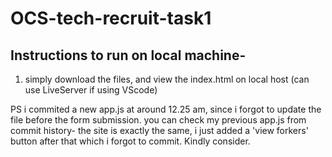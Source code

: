 # OCS-tech-recruit-task1
## Instructions to run on local machine- 

1. simply download the files, and view the index.html on local host (can use LiveServer if using VScode)

PS i commited a new app.js at around 12.25 am, since i forgot to update the file before the form submission. you can check my previous app.js from commit history-
the site is exactly the same, i just added a 'view forkers' button after that which i forgot to commit. Kindly consider. 
